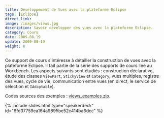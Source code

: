 ```yaml
---
title: Développement de Vues avec la plateforme Eclipse
tags: [Eclipse]
direct_link: 
image: /images/views.jpg
description: Savoir développer des vues avec la plateforme Eclipse.
category: Cours
date: 2009-08-19
update: 2009-08-19
weight: 8
---
```


Ce support de cours s'intéresse à détailler la construction de vues avec la plateforme Eclipse. Il fait partie de la série des supports de cours liée au Workbench. Les aspects suivants sont étudiés : construction déclarative, étude des classes `ViewPart`, `StickyView` et `Category`, vues multiples, registre des vues, cycle de vie, communication entre vues (en direct, le service de sélection et `IAdaptable`).

Codes sources des exemples : [views_examples.zip](/files/views_examples.zip).

{% include slides.html type="speakerdeck" id="6fd37759ea164a9895be52c414ba6dcc" %}
